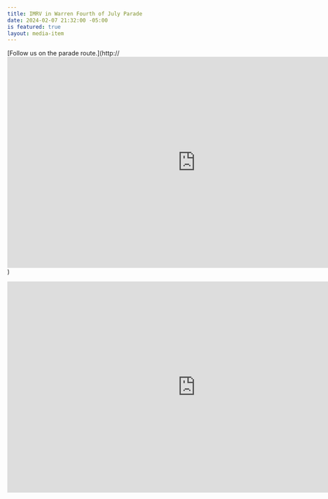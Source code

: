 ```yaml
---
title: IMRV in Warren Fourth of July Parade
date: 2024-02-07 21:32:00 -05:00
is featured: true
layout: media-item
---
```



[Follow us on the parade route.](http://<iframe width="857" height="482" src="https://www.youtube.com/embed/05OAe829_yo" title="Warren July 4th Parade Vermont 2023" frameborder="0" allow="accelerometer; autoplay; clipboard-write; encrypted-media; gyroscope; picture-in-picture; web-share" allowfullscreen></iframe>)

<iframe width="857" height="482" src="https://www.youtube.com/embed/05OAe829_yo" title="Warren July 4th Parade Vermont 2023" frameborder="0" allow="accelerometer; autoplay; clipboard-write; encrypted-media; gyroscope; picture-in-picture; web-share" allowfullscreen></iframe>
